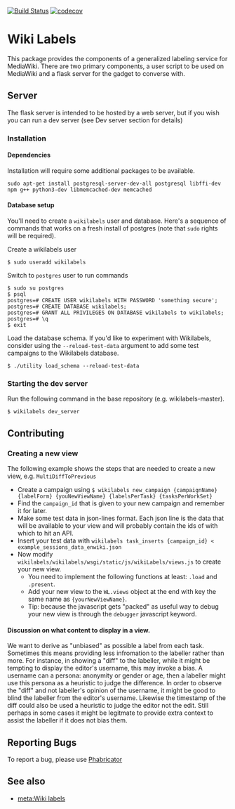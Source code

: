 [![Build Status](https://travis-ci.org/wikimedia/wikilabels.svg?branch=master)](https://travis-ci.org/wikimedia/wikilabels)
[![codecov](https://codecov.io/gh/wikimedia/wikilabels/branch/master/graph/badge.svg)](https://codecov.io/gh/wikimedia/wikilabels)

# Wiki Labels
This package provides the components of a generalized labeling service for
MediaWiki.  There are two primary components, a user script to be used on
MediaWiki and a flask server for the gadget to converse with.  


## Server
The flask server is intended to be hosted by a web server, but if you wish you can run a dev server (see Dev server section for details)

### Installation


#### Dependencies
Installation will require some additional packages to be available.

  `sudo apt-get install postgresql-server-dev-all postgresql libffi-dev npm g++ python3-dev libmemcached-dev memcached`

#### Database setup
You'll need to create a `wikilabels` user and database. Here's a sequence of
commands that works on a fresh install of postgres (note that `sudo` rights
will be required).

Create a wikilabels user

    $ sudo useradd wikilabels

Switch to `postgres` user to run commands

    $ sudo su postgres
    $ psql
    postgres=# CREATE USER wikilabels WITH PASSWORD 'something secure';
    postgres=# CREATE DATABASE wikilabels;
    postgres=# GRANT ALL PRIVILEGES ON DATABASE wikilabels to wikilabels;
    postgres=# \q
    $ exit

Load the database schema.  If you'd like to experiment with Wikilabels, consider using the `--reload-test-data` argument to add some test campaigns to the Wikilabels database.

    $ ./utility load_schema --reload-test-data

### Starting the dev server
Run the following command in the base repository (e.g. wikilabels-master).

    $ wikilabels dev_server

## Contributing

### Creating a new view 
The following example shows the steps that are needed to create a new view, e.g. `MultiDiffToPrevious`
+ Create a campaign using `$ wikilabels new_campaign {campaignName} {labelForm} {youNewViewName} {labelsPerTask} {tasksPerWorkSet}`
+ Find the `campaign_id` that is given to your new campaign and remember it for later.
+ Make some test data in json-lines format. Each json line is the data that will be available to your view and will probably contain the ids of with which to hit an API.
+ Insert your test data with `wikilabels task_inserts {campaign_id} < example_sessions_data_enwiki.json` 
+ Now modify  `wikilabels/wikilabels/wsgi/static/js/wikiLabels/views.js` to create your new view.
    + You need to implement the following functions at least: `.load` and `.present`.
    + Add your new view to the `WL.views` object at the end with key the same name as `{yourNewViewName}`.
    + Tip: because the javascript gets "packed" as useful way to debug your new view is through the `debugger` javascript keyword.
    
#### Discussion on what content to display in a view.
We want to derive as "unbiased" as possible a label from each task. Sometimes this means providing less infromation to the labeller rather than more.
For instance, in showing a "diff" to the labeller, while it might be tempting to display the editor's username, this may invoke a bias. A username can a persona: anonymity or gender or age, then a labeller might use this persona as a heuristic to judge the difference. In order to observe the "diff" and not labeller's opinion of the username, it might be good to blind the labeller from the editor's username.
Likewise the timestamp of the diff could also be used a heuristic to judge the editor not the edit. Still perhaps in some cases it might be legitmate to provide extra context to assist the labeller if it does not bias them. 

## Reporting Bugs
To report a bug, please use [Phabricator](https://phabricator.wikimedia.org/maniphest/task/edit/form/1/?projects=Wikilabels)
## See also
* [meta:Wiki labels](https://meta.wikimedia.org/wiki/Wiki_labels)
